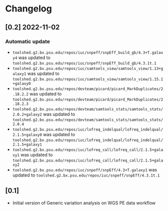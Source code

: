 # Changelog

## [0.2] 2022-11-02

### Automatic update
- `toolshed.g2.bx.psu.edu/repos/iuc/snpeff/snpEff_build_gb/4.3+T.galaxy4` was updated to `toolshed.g2.bx.psu.edu/repos/iuc/snpeff/snpEff_build_gb/4.3.1t.1`
- `toolshed.g2.bx.psu.edu/repos/iuc/samtools_view/samtools_view/1.13+galaxy1` was updated to `toolshed.g2.bx.psu.edu/repos/iuc/samtools_view/samtools_view/1.15.1+galaxy0`
- `toolshed.g2.bx.psu.edu/repos/devteam/picard/picard_MarkDuplicates/2.18.2.2` was updated to `toolshed.g2.bx.psu.edu/repos/devteam/picard/picard_MarkDuplicates/2.18.2.3`
- `toolshed.g2.bx.psu.edu/repos/devteam/samtools_stats/samtools_stats/2.0.2+galaxy2` was updated to `toolshed.g2.bx.psu.edu/repos/devteam/samtools_stats/samtools_stats/2.0.4`
- `toolshed.g2.bx.psu.edu/repos/iuc/lofreq_indelqual/lofreq_indelqual/2.1.5+galaxy0` was updated to `toolshed.g2.bx.psu.edu/repos/iuc/lofreq_indelqual/lofreq_indelqual/2.1.5+galaxy1`
- `toolshed.g2.bx.psu.edu/repos/iuc/lofreq_call/lofreq_call/2.1.5+galaxy1` was updated to `toolshed.g2.bx.psu.edu/repos/iuc/lofreq_call/lofreq_call/2.1.5+galaxy2`
- `toolshed.g2.bx.psu.edu/repos/iuc/snpeff/snpEff/4.3+T.galaxy1` was updated to `toolshed.g2.bx.psu.edu/repos/iuc/snpeff/snpEff/4.3.1t.1`

## [0.1]

- Initial version of Generic variation analysis on WGS PE data workflow
